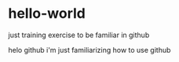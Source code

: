 # hello-world
just training exercise to be familiar in github

helo github
i'm just familiarizing how to use github
